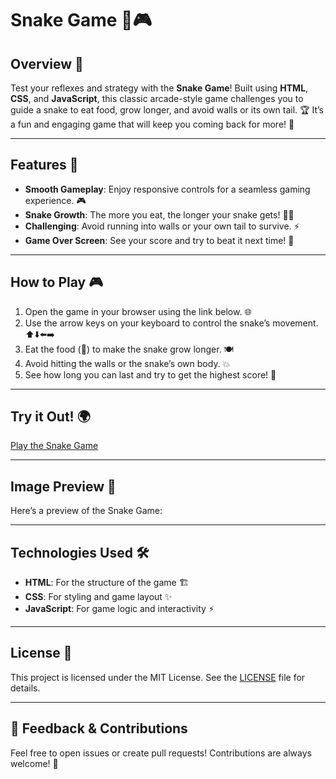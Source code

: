 # Snake Game 🐍🎮

## Overview 🌟
Test your reflexes and strategy with the **Snake Game**! Built using **HTML**, **CSS**, and **JavaScript**, this classic arcade-style game challenges you to guide a snake to eat food, grow longer, and avoid walls or its own tail. 🏆 It’s a fun and engaging game that will keep you coming back for more! 🚀

---

## Features 🚀

- **Smooth Gameplay**: Enjoy responsive controls for a seamless gaming experience. 🎮
- **Snake Growth**: The more you eat, the longer your snake gets! 🐍🍎
- **Challenging**: Avoid running into walls or your own tail to survive. ⚡
- **Game Over Screen**: See your score and try to beat it next time! 🥇

---

## How to Play 🎮

1. Open the game in your browser using the link below. 🌐
2. Use the arrow keys on your keyboard to control the snake’s movement. ⬆️⬇️⬅️➡️
3. Eat the food (🍏) to make the snake grow longer. 🍽️
4. Avoid hitting the walls or the snake’s own body. 💥
5. See how long you can last and try to get the highest score! 🎯

---

## Try it Out! 🌍

[Play the Snake Game](https://dummy-link.com)

---

## Image Preview 📸

Here’s a preview of the Snake Game:



---

## Technologies Used 🛠️

- **HTML**: For the structure of the game 🏗️
- **CSS**: For styling and game layout ✨
- **JavaScript**: For game logic and interactivity ⚡

---

## License 📜
This project is licensed under the MIT License. See the [LICENSE](LICENSE) file for details.

---

## 💬 Feedback & Contributions
Feel free to open issues or create pull requests! Contributions are always welcome! 🙌

